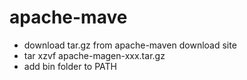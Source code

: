 # apache-mave
 * download tar.gz from apache-maven download site
 * tar xzvf apache-magen-xxx.tar.gz
 * add bin folder to PATH
